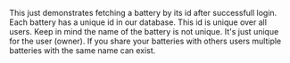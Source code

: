 This just demonstrates fetching a battery by its id after successfull login. Each battery has a unique id in our database. This id is unique over all users. Keep in mind the name of the battery is not unique. It's just unique for the user (owner). If you share your batteries with others users multiple batteries with the same name can exist.